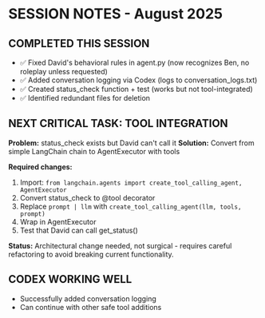 # SESSION NOTES - August 2025

## COMPLETED THIS SESSION
- ✅ Fixed David's behavioral rules in agent.py (now recognizes Ben, no roleplay unless requested)
- ✅ Added conversation logging via Codex (logs to conversation_logs.txt)
- ✅ Created status_check function + test (works but not tool-integrated)
- ✅ Identified redundant files for deletion

## NEXT CRITICAL TASK: TOOL INTEGRATION
**Problem:** status_check exists but David can't call it
**Solution:** Convert from simple LangChain chain to AgentExecutor with tools

**Required changes:**
1. Import: `from langchain.agents import create_tool_calling_agent, AgentExecutor`
2. Convert status_check to @tool decorator
3. Replace `prompt | llm` with `create_tool_calling_agent(llm, tools, prompt)`
4. Wrap in AgentExecutor
5. Test that David can call get_status()

**Status:** Architectural change needed, not surgical - requires careful refactoring to avoid breaking current functionality.

## CODEX WORKING WELL
- Successfully added conversation logging
- Can continue with other safe tool additions
